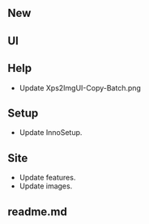 ## New ##

## UI ## 

## Help ##

* Update Xps2ImgUI-Copy-Batch.png

## Setup ##

* Update InnoSetup.

## Site ##

* Update features.
* Update images.

## readme.md ##
